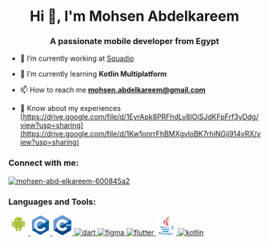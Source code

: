 <h1 align="center">Hi 👋, I'm Mohsen Abdelkareem</h1>
<h3 align="center">A passionate mobile developer from Egypt</h3>

- 🔭 I’m currently working at [Squadio](https://www.linkedin.com/company/joinsquadio/)

- 🌱 I’m currently learning **Kotlin Multiplatform**

- 📫 How to reach me **mohsen.abdelkareem@gmail.com**

- 📄 Know about my experiences [https://drive.google.com/file/d/1EyrApk8PRFhdLy8lOjSJdKFpFrf3yDdg/view?usp=sharing](https://drive.google.com/file/d/1Kw1onrrFhBMXgvloBK7rhiNGij914vRX/view?usp=sharing)

<h3 align="left">Connect with me:</h3>
<p align="left">
<a href="https://linkedin.com/in/mohsen-abd-elkareem-600845a2" target="blank"><img align="center" src="https://raw.githubusercontent.com/rahuldkjain/github-profile-readme-generator/master/src/images/icons/Social/linked-in-alt.svg" alt="mohsen-abd-elkareem-600845a2" height="30" width="40" /></a>
</p>

<h3 align="left">Languages and Tools:</h3>
<p align="left"> <a href="https://developer.android.com" target="_blank" rel="noreferrer"> <img src="https://raw.githubusercontent.com/devicons/devicon/master/icons/android/android-original-wordmark.svg" alt="android" width="40" height="40"/> </a> <a href="https://www.cprogramming.com/" target="_blank" rel="noreferrer"> <img src="https://raw.githubusercontent.com/devicons/devicon/master/icons/c/c-original.svg" alt="c" width="40" height="40"/> </a> <a href="https://www.w3schools.com/cpp/" target="_blank" rel="noreferrer"> <img src="https://raw.githubusercontent.com/devicons/devicon/master/icons/cplusplus/cplusplus-original.svg" alt="cplusplus" width="40" height="40"/> </a> <a href="https://dart.dev" target="_blank" rel="noreferrer"> <img src="https://www.vectorlogo.zone/logos/dartlang/dartlang-icon.svg" alt="dart" width="40" height="40"/> </a> <a href="https://www.figma.com/" target="_blank" rel="noreferrer"> <img src="https://www.vectorlogo.zone/logos/figma/figma-icon.svg" alt="figma" width="40" height="40"/> </a> <a href="https://flutter.dev" target="_blank" rel="noreferrer"> <img src="https://www.vectorlogo.zone/logos/flutterio/flutterio-icon.svg" alt="flutter" width="40" height="40"/> </a> <a href="https://www.java.com" target="_blank" rel="noreferrer"> <img src="https://raw.githubusercontent.com/devicons/devicon/master/icons/java/java-original.svg" alt="java" width="40" height="40"/> </a> <a href="https://kotlinlang.org" target="_blank" rel="noreferrer"> <img src="https://www.vectorlogo.zone/logos/kotlinlang/kotlinlang-icon.svg" alt="kotlin" width="40" height="40"/> </a> </p>

